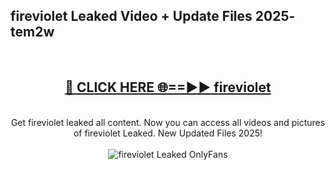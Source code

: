 <h2>fireviolet Leaked Video + Update Files 2025- tem2w</h2>
<br>
<div align="center">
<h2><a href="https://libra.edu.pl?fireviolet" rel="nofollow">🔴 CLICK HERE 🌐==►► fireviolet</a></h2>
<br>
Get fireviolet leaked all content. Now you can access all videos and pictures of fireviolet Leaked. New Updated Files 2025!
<br>
<br>
<a href="https://libra.edu.pl?fireviolet" rel="nofollow" data-target="animated-image.originalLink"><img src="https://i.ibb.co.com/WyWwxjT/player-gif2.gif" alt="fireviolet Leaked OnlyFans" style="max-width: 100%; display: inline-block;" data-target="animated-image.originalImage"></a>
</div>
<br>